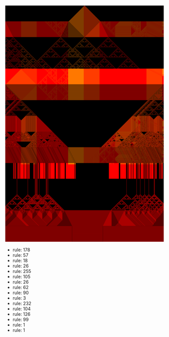 ![photo](./output.png) 
 * rule: 178
* rule: 57
* rule: 18
* rule: 26
* rule: 255
* rule: 105
* rule: 26
* rule: 62
* rule: 90
* rule: 3
* rule: 232
* rule: 104
* rule: 126
* rule: 99
* rule: 1
* rule: 1

